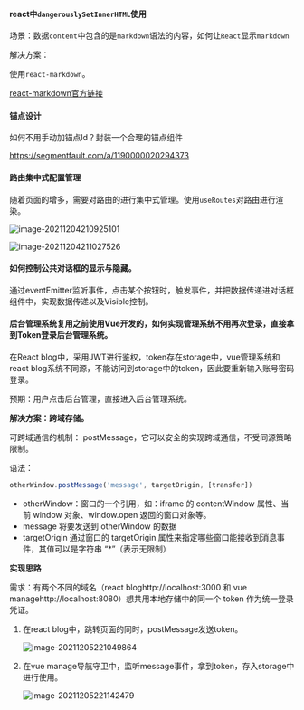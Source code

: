 #### react中`dangerouslySetInnerHTML`使用

场景：数据`content`中包含的是`markdown`语法的内容，如何让`React`显示`markdown`

解决方案：

使用`react-markdown`。

[react-markdown官方链接](https://github.com/remarkjs/react-markdown)

#### 锚点设计

如何不用手动加锚点Id？封装一个合理的锚点组件

https://segmentfault.com/a/1190000020294373

#### 路由集中式配置管理

随着页面的增多，需要对路由的进行集中式管理。使用`useRoutes`对路由进行渲染。

![image-20211204210925101](https://ruoruochen-img-bed.oss-cn-beijing.aliyuncs.com/img/202112042109186.png)

![image-20211204211027526](https://ruoruochen-img-bed.oss-cn-beijing.aliyuncs.com/img/202112042110580.png)

#### 如何控制公共对话框的显示与隐藏。

通过eventEmitter监听事件，点击某个按钮时，触发事件，并把数据传递进对话框组件中，实现数据传递以及Visible控制。

#### 后台管理系统复用之前使用Vue开发的，如何实现管理系统不用再次登录，直接拿到Token登录后台管理系统。

在React blog中，采用JWT进行鉴权，token存在storage中，vue管理系统和react blog系统不同源，不能访问到storage中的token，因此要重新输入账号密码登录。

预期：用户点击后台管理，直接进入后台管理系统。

**解决方案：跨域存储。**

可跨域通信的机制： postMessage，它可以安全的实现跨域通信，不受同源策略限制。

语法：

```js
otherWindow.postMessage('message', targetOrigin, [transfer])
```

- otherWindow：窗口的一个引用，如：iframe 的 contentWindow 属性、当前 window 对象、window.open 返回的窗口对象等。
- message 将要发送到 otherWindow 的数据
- targetOrigin 通过窗口的 targetOrigin 属性来指定哪些窗口能接收到消息事件，其值可以是字符串 “*”（表示无限制）

**实现思路**

需求：有两个不同的域名（react bloghttp://localhost:3000 和 vue managehttp://localhost:8080）想共用本地存储中的同一个 token 作为统一登录凭证。

1. 在react blog中，跳转页面的同时，postMessage发送token。

   ![image-20211205221049864](https://ruoruochen-img-bed.oss-cn-beijing.aliyuncs.com/img/202112052210112.png)

2. 在vue manage导航守卫中，监听message事件，拿到token，存入storage中进行使用。

   ![image-20211205221142479](https://ruoruochen-img-bed.oss-cn-beijing.aliyuncs.com/img/202112052211532.png)
